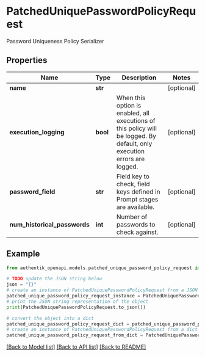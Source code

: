 # PatchedUniquePasswordPolicyRequest

Password Uniqueness Policy Serializer

## Properties

Name | Type | Description | Notes
------------ | ------------- | ------------- | -------------
**name** | **str** |  | [optional] 
**execution_logging** | **bool** | When this option is enabled, all executions of this policy will be logged. By default, only execution errors are logged. | [optional] 
**password_field** | **str** | Field key to check, field keys defined in Prompt stages are available. | [optional] 
**num_historical_passwords** | **int** | Number of passwords to check against. | [optional] 

## Example

```python
from authentik_openapi.models.patched_unique_password_policy_request import PatchedUniquePasswordPolicyRequest

# TODO update the JSON string below
json = "{}"
# create an instance of PatchedUniquePasswordPolicyRequest from a JSON string
patched_unique_password_policy_request_instance = PatchedUniquePasswordPolicyRequest.from_json(json)
# print the JSON string representation of the object
print(PatchedUniquePasswordPolicyRequest.to_json())

# convert the object into a dict
patched_unique_password_policy_request_dict = patched_unique_password_policy_request_instance.to_dict()
# create an instance of PatchedUniquePasswordPolicyRequest from a dict
patched_unique_password_policy_request_from_dict = PatchedUniquePasswordPolicyRequest.from_dict(patched_unique_password_policy_request_dict)
```
[[Back to Model list]](../README.md#documentation-for-models) [[Back to API list]](../README.md#documentation-for-api-endpoints) [[Back to README]](../README.md)


